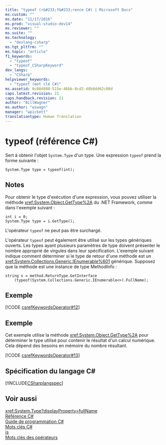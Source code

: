 ```yaml
---
title: "typeof (r&#233;f&#233;rence C#) | Microsoft Docs"
ms.custom: ""
ms.date: "11/17/2016"
ms.prod: "visual-studio-dev14"
ms.reviewer: ""
ms.suite: ""
ms.technology: 
  - "devlang-csharp"
ms.tgt_pltfrm: ""
ms.topic: "article"
f1_keywords: 
  - "typeof"
  - "typeof_CSharpKeyword"
dev_langs: 
  - "CSharp"
helpviewer_keywords: 
  - "typeof (mot clé C#)"
ms.assetid: 0c08d880-515e-46bb-8cd2-48b8dd62c08d
caps.latest.revision: 21
caps.handback.revision: 21
author: "BillWagner"
ms.author: "wiwagn"
manager: "wpickett"
translationtype: Human Translation
---
```

# typeof (r&#233;f&#233;rence C#)
Sert à obtenir l'objet `System.Type` d'un type.  Une expression `typeof` prend la forme suivante :  
  
```  
System.Type type = typeof(int);  
```  
  
## Notes  
 Pour obtenir le type d'exécution d'une expression, vous pouvez utiliser la méthode <xref:System.Object.GetType%2A> du .NET Framework, comme dans l'exemple suivant :  
  
```  
int i = 0;  
System.Type type = i.GetType();  
```  
  
 L'opérateur `typeof` ne peut pas être surchargé.  
  
 L'opérateur `typeof` peut également être utilisé sur les types génériques ouverts.  Les types ayant plusieurs paramètres de type doivent présenter le nombre approprié de virgules dans leur spécification.  L'exemple suivant indique comment déterminer si le type de retour d'une méthode est un <xref:System.Collections.Generic.IEnumerable%601> générique.  Supposez que la méthode est une instance de type MethodInfo :  
  
```  
string s = method.ReturnType.GetInterface  
    (typeof(System.Collections.Generic.IEnumerable<>).FullName);  
```  
  
## Exemple  
 [!CODE [csrefKeywordsOperator#12](../CodeSnippet/VS_Snippets_VBCSharp/csrefKeywordsOperator#12)]  
  
## Exemple  
 Cet exemple utilise la méthode <xref:System.Object.GetType%2A> pour déterminer le type utilisé pour contenir le résultat d'un calcul numérique.  Cela dépend des besoins en mémoire du nombre résultant.  
  
 [!CODE [csrefKeywordsOperator#13](../CodeSnippet/VS_Snippets_VBCSharp/csrefKeywordsOperator#13)]  
  
## Spécification du langage C\#  
 [!INCLUDE[CSharplangspec](../../../csharp/language-reference/keywords/includes/csharplangspec_md.md)]  
  
## Voir aussi  
 <xref:System.Type?displayProperty=fullName>   
 [Référence C\#](../../../csharp/language-reference/index.md)   
 [Guide de programmation C\#](../../../csharp/programming-guide/index.md)   
 [Mots clés C\#](../../../csharp/language-reference/keywords/index.md)   
 [is](../../../csharp/language-reference/keywords/is.md)   
 [Mots clés des opérateurs](../../../csharp/language-reference/keywords/operator-keywords.md)